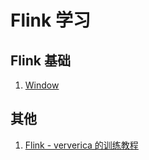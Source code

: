 # Flink 学习
## Flink 基础
1. [Window](flink-basic/src/main/java/com/luckypeng/study/flink/window)

## 其他
1. [Flink - ververica 的训练教程](https://training.ververica.com/)
